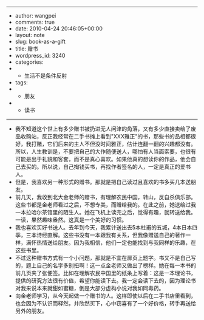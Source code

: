 - ---
- author: wangpei
- comments: true
- date: 2010-04-24 20:46:05+00:00
- layout: note
- slug: book-as-a-gift
- title: 赠书
- wordpress_id: 3240
- categories:
- - 生活不是条件反射
- tags:
- - 朋友
- - 读书
- ---
- 我不知道这个世上有多少赠书被扔进无人问津的角落，又有多少直接卖给了废品收购站，反正我经常在二手书摊上看到"XXX雅正"的书，那些书的品相都很好，我打赌，它们后来的主人不但没时间雅正，估计连翻一翻的兴趣都没有。所以，人生教训是，不要把自己的大作随便送人，哪怕有人当面索要，也很有可能是出于礼貌和客套，而不是真心喜欢。如果他真的想读你的作品，他会自己去买的。所以说，自己掏钱买书，再找作者签名的人，一定是真正的爱书人。
- 但是，我喜欢另一种形式的赠书。那就是把自己读过且喜欢的书多买几本送朋友。
- 前几天，我收到北大金老师的赠书，有理解农民中国，转山，反自杀俱乐部。这些书都是金老师看过之后，不想专美，而赠给我的。在此之前，她送给过我一本拉哈尔茶馆里的陌生人。她在飞机上读完之后，觉得有趣，就转送给我。一读，果然趣味盎然。这真是一个美好的习惯。
- 我也喜欢买好书送人。去年到今天，我累计送出去5本杜甫的五城，4本日本四季，三本诗经直解。这些书没有一本跟我有关系，但我像赠送自己的著作一样，满怀热情送给朋友。因为我相信，他们一定也能找到与我同样的乐趣，在这些书里。
- 不过这种赠书方式有一个小问题，那就是不宜在扉页上题字。书又不是自己写的，题上自己的名字多别扭啊！这一点金老师又做出了榜样。她在每一本书的前几页夹了张便签。比如在理解农民中国里的纸条上写着：这是一本理论书，提供的研究方法很有价值，希望你能读下去。我一定会读下去的，因为理论书对我来说本来就甜如蜜糖，倒是大部分虚构小说对我如同毒药。
- 向金老师学习，从今天起做一个赠书的人。这样即使以后在二手书店里看到，也会因为不认识而释然，并欣然买下，心中窃喜有了一个好价格，转手再送给另外的朋友。
